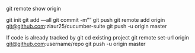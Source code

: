 git remote show origin


git init
git add —all
git commit -m””
git push
git remote add origin git@github.com:ziaur25/cucumber-suite
git push -u origin master

If code is already tracked by git
cd existing project
git remote set-url origin git@github.com:username/repo 
git push -u origin master

